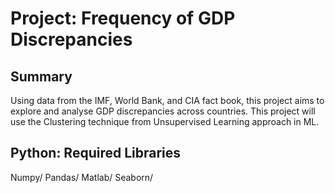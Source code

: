 # Project: Frequency of GDP Discrepancies
## Summary
Using data from the IMF, World Bank, and CIA fact book, this project aims to explore and analyse GDP discrepancies across countries. This project will use the Clustering technique from Unsupervised Learning approach in ML.
## Python: Required Libraries
Numpy/
Pandas/
Matlab/
Seaborn/

